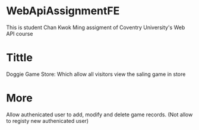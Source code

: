 # WebApiAssignmentFE

This is student Chan Kwok Ming assigment of Coventry University's Web API course

# Tittle

Doggie Game Store: Which allow all visitors view the saling game in store

# More

Allow authenicated user to add, modify and delete game records.
(Not allow to registy new authenicated user)